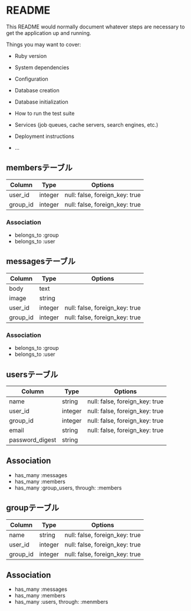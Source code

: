 # README

This README would normally document whatever steps are necessary to get the
application up and running.

Things you may want to cover:

* Ruby version

* System dependencies

* Configuration

* Database creation

* Database initialization

* How to run the test suite

* Services (job queues, cache servers, search engines, etc.)

* Deployment instructions

* ...




## membersテーブル

|Column|Type|Options|
|------|----|-------|
|user_id|integer|null: false, foreign_key: true|
|group_id|integer|null: false, foreign_key: true|

### Association
- belongs_to :group
- belongs_to :user



## messagesテーブル

|Column|Type|Options|
|------|----|-------|
|body|text||
|image|string||
|user_id|integer|null: false, foreign_key: true|
|group_id|integer|null: false, foreign_key: true|

### Association
- belongs_to :group
- belongs_to :user



## usersテーブル
|Column|Type|Options|
|------|----|-------|
|name|string|null: false, foreign_key: true|
|user_id|integer|null: false, foreign_key: true|
|group_id|integer|null: false, foreign_key: true|
|email|string|null: false, foreign_key: true|
|password_digest|string||

## Association
- has_many :messages
- has_many :members
- has_many :group_users, through: :members


## groupテーブル
|Column|Type|Options|
|------|----|-------|
|name|string|null: false, foreign_key: true|
|user_id|integer|null: false, foreign_key: true|
|group_id|integer|null: false, foreign_key: true|

## Association
- has_many :messages
- has_many :members
- has_many :users, through: :menmbers
